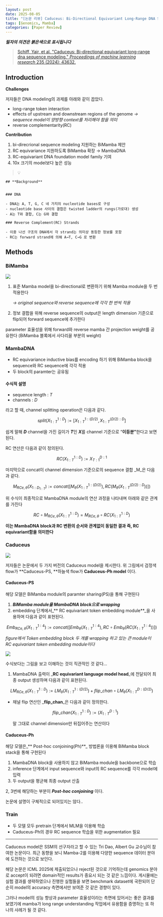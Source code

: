 ```yaml
---
layout: post
date: 2025-08-05
title: "[논문 리뷰] Caduceus: Bi-Directional Equivariant Long-Range DNA Sequence Modeling"
tags: [Genomics, Mamba]
categories: [Paper Review]
---
```


<span class="notion-red">_**필자의 의견은 붉은색으로 표시됩니다**_</span>


> [Schiff, Yair, et al. "Caduceus: Bi-directional equivariant long-range dna sequence modeling." ](https://pmc.ncbi.nlm.nih.gov/articles/PMC12189541/)[_Proceedings of machine learning research_](https://pmc.ncbi.nlm.nih.gov/articles/PMC12189541/)[ 235 (2024): 43632.](https://pmc.ncbi.nlm.nih.gov/articles/PMC12189541/)



## Introduction


**Challenges**


저자들은 DNA modeling의 과제를 아래와 같이 꼽았다.

- long-range token interaction
- effects of upstream and downstream regions of the genome 
_→ sequence model이 양방향 context를 처리해야 함을 의미_
- reverse complementarity(RC)

**Contribution**

1. bi-direcrional sequence modeling 지원하는 BiMamba 제안
1. RC equivariance 지원하도록 BiMamba 확장 → MambaDNA
1. RC-equivariant DNA foundation model family 기여
1. 10x 크기의 model보다 높은 성능

> 💡 


	## **Background**


	### DNA

	- DNA는 A, T, G, C 네 가지의 nucleotide bases로 구성
	- nucleotide base 사이의 결합은 twisted ladder의 rungs(가로대) 생성
	- A는 T와 결합, C는 G와 결합

	### Reverse Complement(RC) Strands

	- 이중 나선 구조의 DNA에서 각 strand는 의미상 동등한 정보를 포함
	- RC는 forward strand에 의해 A→T, C→G 로 변환


## Methods



### BiMamba


![](https://prod-files-secure.s3.us-west-2.amazonaws.com/542b861c-36a8-4051-84e5-8804b6728dba/2c247d59-7815-4980-99f0-8f0d21f445a7/image.png?X-Amz-Algorithm=AWS4-HMAC-SHA256&X-Amz-Content-Sha256=UNSIGNED-PAYLOAD&X-Amz-Credential=ASIAZI2LB466YBZYGORR%2F20250902%2Fus-west-2%2Fs3%2Faws4_request&X-Amz-Date=20250902T040114Z&X-Amz-Expires=3600&X-Amz-Security-Token=IQoJb3JpZ2luX2VjELv%2F%2F%2F%2F%2F%2F%2F%2F%2F%2FwEaCXVzLXdlc3QtMiJGMEQCIHwhpYz5FAnHCZtxwkr0zPVl5W3iViZphAPRfhpN%2FMhzAiAwKMvfcdmKXFdcQs%2F4jb3o2G24yObz6nmm8vG6k8MXDyr%2FAwgkEAAaDDYzNzQyMzE4MzgwNSIMAsiUPZ5FywxtSV86KtwDHkWhuG%2B9QP%2F4swXGl1R%2BwLjYMozpyxUNzFUk6IeTR92Rsg3EDAnas8GkBvYI9N8iAFDD9KkJREUUGziv4oolrWpab4so%2BuZeHwaf7L8cTvf7ORSBXpfagQ3bc3U7FpMEVe4Mj8ZMGYbYSftpf7QR%2BdNuWimEP5bIl86hcDC4Jjh6blUwaUB%2FXFXvdUHR%2FgTicYhKfg2KLK4o1oQ3o8Khn%2BPdzbE4BfiYihlYVSqCp9Jv%2F%2BtbuGAGQi5SiQWQZ%2FkTyJrowi1%2FfzrSdMpHre9FZEDRq%2Fp7WrNgi1szn2D8Jypu5pAPQM0e7%2BUL4%2FL4tJUCsIZmF8zOCivchA2IYatClzgY0b19Y10o6dCTbo1n7L99HE2qq562z%2FeYG7kbGyZPdudjpx2s%2F3s%2BObCzCbNmAaxe17yAXxVgBSNpKUNJYmjQeHjfzWwgk8cR5c%2ByT5cXzO3KtOTaT72CRkSHIeN0fP91mscH%2BuhxnKISYp5UUzEa37%2B%2B%2BzSmQ6XlaxsLRnJ4SJblIB%2FukrC3huF2fkDF07zLDvH5ahq8nnp%2Bv9ajRjqerVJpybONWPQdhflqc%2FFZ8oHRZonH30ED%2Fta%2BQwCOgdz%2FYblND%2F6kBkgOqblPP10cqSSS5tSrSB%2BdAu0worrZxQY6pgEndTjl8NTq8Kjb9l7CHDnXuiRntb%2BzNgEn8PUOxau%2FRK3di3EeOkp%2BC9h485OoJWiM6xIAy9eFidZl38NSZu2lJF3p1XUEX%2B5omiwIlgUSoSki2s%2FZMXXEnTcFlvng%2B6ItQ0xBNvEFQiBlvaewTGycDRC%2BzoxHlb3yzpmFmpTJVM89iA0PeSarPD%2BObroZJiWecyDluZZ%2B%2F%2FAWe6lV6thy87fDsjOX&X-Amz-Signature=882f79ba180dc918a52ae5250c7aac155ba9fb72db42af051b1fda628cebe381&X-Amz-SignedHeaders=host&x-amz-checksum-mode=ENABLED&x-id=GetObject)

1. 표준 Mamba model을 bi-directional로 변환하기 위해 Mamba module을 두 번 적용한다

	_→ original sequence와 reverse sequence에 각각 한 번씩 적용_

1. 정보 결합을 위해 reverse sequence의 output은 length dimension 기준으로 flip되어 forward sequence에 추가한다

parameter 효율성을 위해 forward와 reverse mamba 간 projection weight를 공유한다 (BiMamba 블록에서 사다리꼴 부분의 weight)



### MambaDNA

- RC equivariance inductive bias를 encoding 하기 위해 BiMamba block을 sequence와 RC sequence에 각각 적용
- 두 block의 paramter는 공유됨


#### 수식적 설명

- sequence length : _T_
- channels : _D_

라고 할 때,  channel splitting operation은 다음과 같다.


$$
split(X^{1:D}_{1:T}):=[X^{1:(D/2)}_{1:T},X^{(D/2):D}_{1:T}]
$$


<span class="notion-red">쉽게 말해 </span><span class="notion-red">_**D**_</span><span class="notion-red"> channel을 가진 길이가 </span><span class="notion-red">_**T**_</span><span class="notion-red">인 </span><span class="notion-red">_**X**_</span><span class="notion-red">를 channel 기준으로 “</span><span class="notion-red">**이등분”**</span><span class="notion-red">한다고 보면 된다.</span>


RC 연산은 다음과 같이 정의된다.


$$
RC(X^{1:D}_{1:T}):=X^{D:1}_{T:1}
$$


마지막으로 concat이 channel dimension 기준으로의 sequence 결합 _M_은 다음과 같다.


$$
M_{RCe,\theta}(X_{1:D_{1:T}}):=concat([M_{\theta}(X^{1:(D/2)}_{1:T}),RC(M_{\theta}(X^{(D/2):D}_{1:T}))])
$$


위 수식이 최종적으로 MambaDNA module의 연산 과정을 나타내며 아래와 같은 관계를 가진다


$$
RC\circ M_{RCe,\theta}(X^{1:D}_{1:T}) = M_{RCe,\theta} \circ RC(X^{1:D}_{1:T})
$$


**이는 MambaDNA block과 RC 변환의 순서와 관계없이 동일한 결과 즉, RC equivariant함을 의미한다**



### Caduceus


![](https://prod-files-secure.s3.us-west-2.amazonaws.com/542b861c-36a8-4051-84e5-8804b6728dba/f94a60d7-8145-473b-aef9-7c68d3ec604a/image.png?X-Amz-Algorithm=AWS4-HMAC-SHA256&X-Amz-Content-Sha256=UNSIGNED-PAYLOAD&X-Amz-Credential=ASIAZI2LB466YBZYGORR%2F20250902%2Fus-west-2%2Fs3%2Faws4_request&X-Amz-Date=20250902T040114Z&X-Amz-Expires=3600&X-Amz-Security-Token=IQoJb3JpZ2luX2VjELv%2F%2F%2F%2F%2F%2F%2F%2F%2F%2FwEaCXVzLXdlc3QtMiJGMEQCIHwhpYz5FAnHCZtxwkr0zPVl5W3iViZphAPRfhpN%2FMhzAiAwKMvfcdmKXFdcQs%2F4jb3o2G24yObz6nmm8vG6k8MXDyr%2FAwgkEAAaDDYzNzQyMzE4MzgwNSIMAsiUPZ5FywxtSV86KtwDHkWhuG%2B9QP%2F4swXGl1R%2BwLjYMozpyxUNzFUk6IeTR92Rsg3EDAnas8GkBvYI9N8iAFDD9KkJREUUGziv4oolrWpab4so%2BuZeHwaf7L8cTvf7ORSBXpfagQ3bc3U7FpMEVe4Mj8ZMGYbYSftpf7QR%2BdNuWimEP5bIl86hcDC4Jjh6blUwaUB%2FXFXvdUHR%2FgTicYhKfg2KLK4o1oQ3o8Khn%2BPdzbE4BfiYihlYVSqCp9Jv%2F%2BtbuGAGQi5SiQWQZ%2FkTyJrowi1%2FfzrSdMpHre9FZEDRq%2Fp7WrNgi1szn2D8Jypu5pAPQM0e7%2BUL4%2FL4tJUCsIZmF8zOCivchA2IYatClzgY0b19Y10o6dCTbo1n7L99HE2qq562z%2FeYG7kbGyZPdudjpx2s%2F3s%2BObCzCbNmAaxe17yAXxVgBSNpKUNJYmjQeHjfzWwgk8cR5c%2ByT5cXzO3KtOTaT72CRkSHIeN0fP91mscH%2BuhxnKISYp5UUzEa37%2B%2B%2BzSmQ6XlaxsLRnJ4SJblIB%2FukrC3huF2fkDF07zLDvH5ahq8nnp%2Bv9ajRjqerVJpybONWPQdhflqc%2FFZ8oHRZonH30ED%2Fta%2BQwCOgdz%2FYblND%2F6kBkgOqblPP10cqSSS5tSrSB%2BdAu0worrZxQY6pgEndTjl8NTq8Kjb9l7CHDnXuiRntb%2BzNgEn8PUOxau%2FRK3di3EeOkp%2BC9h485OoJWiM6xIAy9eFidZl38NSZu2lJF3p1XUEX%2B5omiwIlgUSoSki2s%2FZMXXEnTcFlvng%2B6ItQ0xBNvEFQiBlvaewTGycDRC%2BzoxHlb3yzpmFmpTJVM89iA0PeSarPD%2BObroZJiWecyDluZZ%2B%2F%2FAWe6lV6thy87fDsjOX&X-Amz-Signature=2d611d7266e8f2d50dd2c20508b6dec2e18213d6424a15cbe4ed30409da529ec&X-Amz-SignedHeaders=host&x-amz-checksum-mode=ENABLED&x-id=GetObject)


저자들은 논문에서 두 가지 버전의 Caduceus model을 제시한다. 위 그림에서 검정색 flow가 **Caduceus-PS, **하늘색 flow가 **Caduceus-Ph model** 이다.



#### Caduceus-PS


해당 모델은 BiMamba module의 paramter sharing(PS)을 통해 구현된다

1. _**BiMamba module을 MambaDNA block으로 wrapping**_
1. embedding 단계에서_** RC equivariant token embedding module**_을 사용하며 다음과 같이 표현된다.

$$
Emb_{RCe,\theta}(X^{1:4}_{1:T}):=concat([Emb_{\theta}(X^{1:4}_{1:T}),RC \circ Emb_{\theta}(RC(X^{1:4}_{1:T}))])
$$


_figure에서 Token embedding block 두 개를 wrapping 하고 있는 큰 module이 RC equivariant token embedding module이다_


![](https://prod-files-secure.s3.us-west-2.amazonaws.com/542b861c-36a8-4051-84e5-8804b6728dba/b175e4da-71eb-4e91-8c23-a06dabe673c9/image.png?X-Amz-Algorithm=AWS4-HMAC-SHA256&X-Amz-Content-Sha256=UNSIGNED-PAYLOAD&X-Amz-Credential=ASIAZI2LB466YBZYGORR%2F20250902%2Fus-west-2%2Fs3%2Faws4_request&X-Amz-Date=20250902T040114Z&X-Amz-Expires=3600&X-Amz-Security-Token=IQoJb3JpZ2luX2VjELv%2F%2F%2F%2F%2F%2F%2F%2F%2F%2FwEaCXVzLXdlc3QtMiJGMEQCIHwhpYz5FAnHCZtxwkr0zPVl5W3iViZphAPRfhpN%2FMhzAiAwKMvfcdmKXFdcQs%2F4jb3o2G24yObz6nmm8vG6k8MXDyr%2FAwgkEAAaDDYzNzQyMzE4MzgwNSIMAsiUPZ5FywxtSV86KtwDHkWhuG%2B9QP%2F4swXGl1R%2BwLjYMozpyxUNzFUk6IeTR92Rsg3EDAnas8GkBvYI9N8iAFDD9KkJREUUGziv4oolrWpab4so%2BuZeHwaf7L8cTvf7ORSBXpfagQ3bc3U7FpMEVe4Mj8ZMGYbYSftpf7QR%2BdNuWimEP5bIl86hcDC4Jjh6blUwaUB%2FXFXvdUHR%2FgTicYhKfg2KLK4o1oQ3o8Khn%2BPdzbE4BfiYihlYVSqCp9Jv%2F%2BtbuGAGQi5SiQWQZ%2FkTyJrowi1%2FfzrSdMpHre9FZEDRq%2Fp7WrNgi1szn2D8Jypu5pAPQM0e7%2BUL4%2FL4tJUCsIZmF8zOCivchA2IYatClzgY0b19Y10o6dCTbo1n7L99HE2qq562z%2FeYG7kbGyZPdudjpx2s%2F3s%2BObCzCbNmAaxe17yAXxVgBSNpKUNJYmjQeHjfzWwgk8cR5c%2ByT5cXzO3KtOTaT72CRkSHIeN0fP91mscH%2BuhxnKISYp5UUzEa37%2B%2B%2BzSmQ6XlaxsLRnJ4SJblIB%2FukrC3huF2fkDF07zLDvH5ahq8nnp%2Bv9ajRjqerVJpybONWPQdhflqc%2FFZ8oHRZonH30ED%2Fta%2BQwCOgdz%2FYblND%2F6kBkgOqblPP10cqSSS5tSrSB%2BdAu0worrZxQY6pgEndTjl8NTq8Kjb9l7CHDnXuiRntb%2BzNgEn8PUOxau%2FRK3di3EeOkp%2BC9h485OoJWiM6xIAy9eFidZl38NSZu2lJF3p1XUEX%2B5omiwIlgUSoSki2s%2FZMXXEnTcFlvng%2B6ItQ0xBNvEFQiBlvaewTGycDRC%2BzoxHlb3yzpmFmpTJVM89iA0PeSarPD%2BObroZJiWecyDluZZ%2B%2F%2FAWe6lV6thy87fDsjOX&X-Amz-Signature=bb3e22b130714210af96f4628b733a5cf492df5137685eed20f0cc5cb1fa9afa&X-Amz-SignedHeaders=host&x-amz-checksum-mode=ENABLED&x-id=GetObject)


<span class="notion-red">수식보다는 그림을 보고 이해하는 것이 직관적인 것 같다…</span>

1. MambaDNA 출력이 _**RC equivariant language model head**_에 전달되어 최종 output 생성하며 다음과 같이 표현된다.

$$
LM_{RCe,\theta}(X^{1:D}_{1:T}):= LM_{\theta}(X^{1:(D/2)}_{1:T})+flip\_chan\circ LM_{\theta}(X^{D:(D/2)}_{1:T})
$$

- 채널 flip 연산인 _**flip\_chan**_은 다음과 같이 정의한다.

	$$
	flip\_chan(X^{1:D}_{1:T}):=(X^{D:1}_{1:T})
	$$


	말 그대로 channel dimension만 뒤집어주는 연산이다



#### Caduceus-Ph


해당 모델은_** Post-hoc conjoining(Ph)**_ 방법론을 이용해 BiMamba block stack을 통해 구현된다

1. MambaDNA block을 사용하지 않고 BiMamba module을 backbone으로 학습
1. inference 단계에서 input sequence와 input의 RC sequence를 각각 model에 입력
1. 두 output을 평균해 최종 output 산출

2, 3번에 해당하는 부분이 _**Post-hoc conjoining**_ 이다.


<span class="notion-red">논문에 설명이 구체적으로 되어있지는 않다..</span>



### Train

- 두 모델 모두 pretrain 단계에서 MLM을 이용해 학습
- Caduceus-Ph의 경우 RC sequence 학습을 위한 augmentation 필요

---


<span class="notion-red">Caduceus model은 SSM의 선구자라고 할 수 있는 Tri Dao, Albert Gu 교수님이 참여한 논문이다. 최근 동향을 보니 Mamba-2를 이용해 다양한 sequence 데이터 분야에 도전하는 것으로 보인다.</span>


<span class="notion-red">해당 논문은 ICML 2025에 제출되었으나 reject된 것으로 기억하는데 genomics 분야로 accept이 되려면 domain적인 results가 중요시 되는 것 같은 느낌이다. 게시물에는 실험 결과를 생략하였으나 진행한 실험들을 보면 benchmark dataset에 국한되어 단순히 model의 accuracy 측면에서만 보여준 것 같은 경향이 있다.</span>


<span class="notion-red">그러나 model의 성능 향상과 parameter 효율성이라는 측면에 있어서는 좋은 결과를 보였기에 mamba가 long range understanding 작업에서 유용함을 증명하는 또 하나의 사례가 될 것 같다.</span>

